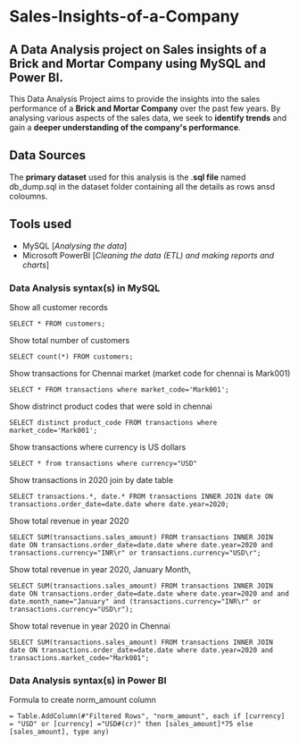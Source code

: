 # Sales-Insights-of-a-Company
## A Data Analysis project on Sales insights of a Brick and Mortar Company using MySQL and Power BI.
This Data Analysis Project aims to provide the insights into the sales performance of a **Brick and Mortar Company** over the past few years.
By analysing various aspects of the sales data, we seek to **identify trends** and gain a **deeper understanding of the company's performance**.

## Data Sources
The **primary dataset** used for this analysis is the .**sql file** named db_dump.sql in the dataset folder containing all the details as rows ansd coloumns.

## Tools used 
- MySQL [_Analysing the data_]
- Microsoft PowerBI [_Cleaning the data (ETL) and making reports and charts_]


### Data Analysis syntax(s) in MySQL
Show all customer records

`SELECT * FROM customers;`

Show total number of customers

`SELECT count(*) FROM customers;`

Show transactions for Chennai market (market code for chennai is Mark001)

`SELECT * FROM transactions where market_code='Mark001';`

Show distrinct product codes that were sold in chennai

`SELECT distinct product_code FROM transactions where market_code='Mark001';`

Show transactions where currency is US dollars

`SELECT * from transactions where currency="USD"`

Show transactions in 2020 join by date table

`SELECT transactions.*, date.* FROM transactions INNER JOIN date ON transactions.order_date=date.date where date.year=2020;`

Show total revenue in year 2020

`SELECT SUM(transactions.sales_amount) FROM transactions INNER JOIN date ON transactions.order_date=date.date where date.year=2020 and transactions.currency="INR\r" or transactions.currency="USD\r";`

Show total revenue in year 2020, January Month,

`SELECT SUM(transactions.sales_amount) FROM transactions INNER JOIN date ON transactions.order_date=date.date where date.year=2020 and and date.month_name="January" and (transactions.currency="INR\r" or transactions.currency="USD\r");`

Show total revenue in year 2020 in Chennai

`SELECT SUM(transactions.sales_amount) FROM transactions INNER JOIN date ON transactions.order_date=date.date where date.year=2020 and transactions.market_code="Mark001";`

### Data Analysis syntax(s) in Power BI
Formula to create norm_amount column

`= Table.AddColumn(#"Filtered Rows", "norm_amount", each if [currency] = "USD" or [currency] ="USD#(cr)" then [sales_amount]*75 else [sales_amount], type any)`
